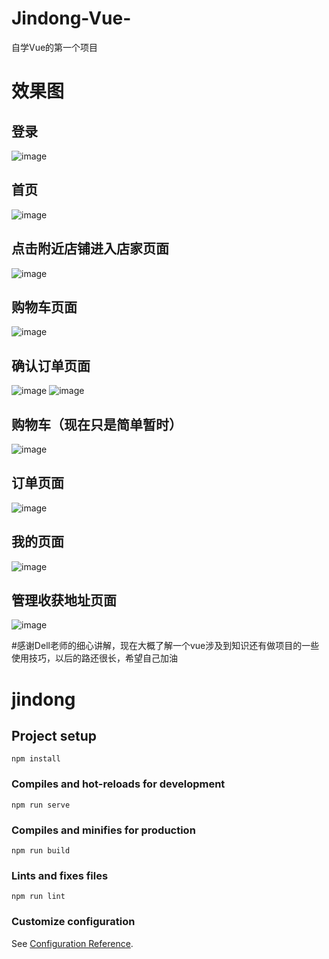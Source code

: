 # Jindong-Vue-
自学Vue的第一个项目
# 效果图
## 登录 
![image](https://user-images.githubusercontent.com/5031418/191648303-31306ca0-3fd5-4bad-b8ab-93691ecabcf9.png)
## 首页
![image](https://user-images.githubusercontent.com/5031418/191648353-806ebeb1-2fe6-4ca0-937a-e103890bc3f5.png)
## 点击附近店铺进入店家页面
![image](https://user-images.githubusercontent.com/5031418/191648445-5a202ead-7b7a-49ed-ab41-238132c55a72.png)
## 购物车页面
![image](https://user-images.githubusercontent.com/5031418/191648579-5aa1c243-a755-4c6e-8f3a-459d1eda58e4.png)
## 确认订单页面
![image](https://user-images.githubusercontent.com/5031418/191648706-b5a0a74c-3340-48e1-b5d0-25b84b1c6e49.png)
![image](https://user-images.githubusercontent.com/5031418/191648746-9b02b07e-0b63-40e8-bba3-8ae234c22420.png)
## 购物车（现在只是简单暂时）
![image](https://user-images.githubusercontent.com/5031418/191648801-378d46be-c50a-40a5-ade5-d14b77e2a520.png)
## 订单页面
![image](https://user-images.githubusercontent.com/5031418/191648888-5f1e0f6f-f001-43ed-92d1-509f4211efdc.png)

## 我的页面
![image](https://user-images.githubusercontent.com/5031418/191648923-87484c4a-f658-4d90-952f-c3931857fa39.png)
## 管理收获地址页面
 ![image](https://user-images.githubusercontent.com/5031418/191648976-c5b1fb9d-1ffa-4d1b-82da-5330852999c9.png)
 
#感谢Dell老师的细心讲解，现在大概了解一个vue涉及到知识还有做项目的一些使用技巧，以后的路还很长，希望自己加油

# jindong

## Project setup
```
npm install
```

### Compiles and hot-reloads for development
```
npm run serve
```

### Compiles and minifies for production
```
npm run build
```

### Lints and fixes files
```
npm run lint
```

### Customize configuration
See [Configuration Reference](https://cli.vuejs.org/config/).


